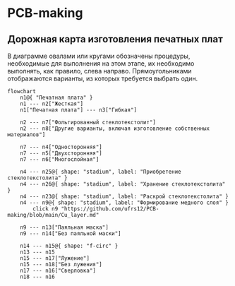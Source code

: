 # PCB-making
## Дорожная карта изготовления печатных плат

В диаграмме овалами или кругами обозначены процедуры, необходимые для выполнения на этом этапе, их необходимо выполнять, как правило, слева направо. Прямоугольниками отображаются варианты, из которых требуется выбрать один.

```mermaid
flowchart
	n1@{ "Печатная плата" }
	n1 --- n2["Жесткая"]
	n1["Печатная плата"] --- n3["Гибкая"]

	n2 --- n7["Фольгированный стеклотекстолит"]
	n2 --- n8["Другие варианты, включая изготовление собственных материалов"]
	
	n7 --- n4["Односторонняя"]
	n7 --- n5["Двухсторонняя"]
	n7 --- n6["Многослойная"]
	
	n4 --- n25@{ shape: "stadium", label: "Приобретение стеклотекстолита" }
	n4 --- n26@{ shape: "stadium", label: "Хранение стеклотекстолита" }
	n4 --- n23@{ shape: "stadium", label: "Раскрой стеклотекстолита" }
	n4 --- n9@{ shape: "stadium", label: "Формирование медного слоя" }
		click n9 "https://github.com/ufrs12/PCB-making/blob/main/Cu_layer.md"

	n9 --- n13["Паяльная маска"]
	n9 --- n14["Без паяльной маски"]
	
	n14 --- n15@{ shape: "f-circ" }
	n13 --- n15
	n15 --- n17["Лужение"]
	n15 --- n18["Без лужения"]
	n17 --- n16["Сверловка"]
	n18 --- n16
